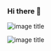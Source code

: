 ### Hi there 👋

![image title](https://rushter.com/counter.svg)

![image title](https://profile-counter.glitch.me/{AchrafBella}/count.svg)

<!--
**AchrafBella/AchrafBella** is a ✨ _special_ ✨ repository because its `README.md` (this file) appears on your GitHub profile.

Here are some ideas to get you started:

- 🔭 I’m currently working on ...
- 🌱 I’m currently learning ...
- 👯 I’m looking to collaborate on ...
- 🤔 I’m looking for help with ...
- 💬 Ask me about ...
- 📫 How to reach me: ...
- 😄 Pronouns: ...
- ⚡ Fun fact: ...
-->
